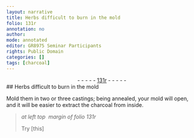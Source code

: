 ```yaml
---
layout: narrative
title: Herbs difficult to burn in the mold
folio: 131r
annotation: no
author:
mode: annotated
editor: GR8975 Seminar Participants
rights: Public Domain
categories: []
tags: [charcoal]
---
```


 <div class="folio" align="center">- - - - - <a href="http://gallica.bnf.fr/ark:/12148/btv1b10500001g/f267.item.r=" target="_blank">131r</a> - - - - - </div> 
##  Herbs difficult to burn in the mold 

 
 Mold them in two or three castings; being annealed, your mold will open, and it will be easier to extract the <span class="material">charcoal</span> from inside. 
 
> *at left top  margin of folio 131r*
> 
>  Try [this] 
 